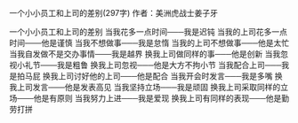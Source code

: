 一个小小员工和上司的差别(297字) 
作者：美洲虎战士姜子牙




一个小小员工和上司的差别
当我花多一点时间───我是迟钝 
当我的上司花多一点时间───他是谨慎 
当我不想做事───我是怠惰 
当我的上司不想做事───他是太忙 
当我自发做不是交办事情───我是越界 
换我上司做同样的事───他是创新 
当我忽视小礼节───我是粗鲁 
换我上司忽视───他是大方不拘小节 
当我配合上司───我是拍马屁 
换我上司讨好他的上司───他是配合 
当我开会时发言───我是多嘴 
换我上司发言───他是发表高见 
当我坚持立场───我是顽固 
换我上司采取同样的立场───他是有原则 
当我努力上进───我是爱现 
换我上司有同样的表现───他是勤劳打拼 


